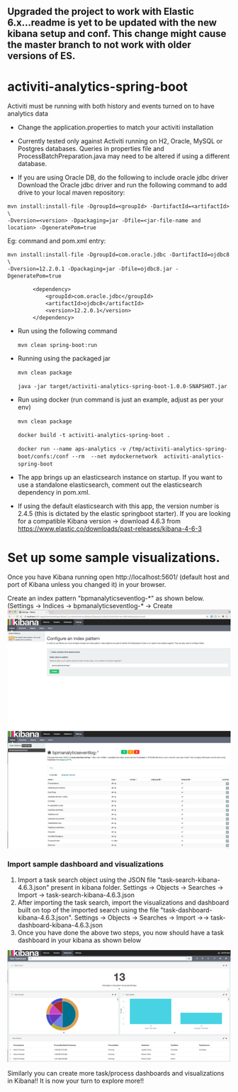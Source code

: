 ## Upgraded the project to work with Elastic 6.x...readme is yet to be updated with the new kibana setup and conf. This change might cause the master branch to not work with older versions of ES.

# activiti-analytics-spring-boot
Activiti must be running with both history and events turned on to have analytics data

* Change the application.properties to match your activiti installation

* Currently tested only against Activiti running on H2, Oracle, MySQL or Postgres databases. Queries in properties file and ProcessBatchPreparation.java may need to be altered if using a different database.

* If you are using Oracle DB, do the following to include oracle jdbc driver
Download the Oracle jdbc driver and run the following command to add drive to your local maven repository:

```
mvn install:install-file -DgroupId=<groupId> -DartifactId=<artifactId> \
-Dversion=<version> -Dpackaging=jar -Dfile=<jar-file-name and location> -DgeneratePom=true

```
Eg: command and pom.xml entry:
```
mvn install:install-file -DgroupId=com.oracle.jdbc -DartifactId=ojdbc8 \
-Dversion=12.2.0.1 -Dpackaging=jar -Dfile=ojdbc8.jar -DgeneratePom=true

```
```
		<dependency>
			<groupId>com.oracle.jdbc</groupId>
			<artifactId>ojdbc8</artifactId>
			<version>12.2.0.1</version>
		</dependency>
```

* Run using the following command 
	
	`mvn clean spring-boot:run `
	
* Running using the packaged jar
	
	`mvn clean package`
	
	`java -jar target/activiti-analytics-spring-boot-1.0.0-SNAPSHOT.jar`
	
 * Run using docker (run command is just an example, adjust as per your env)
 
 	`mvn clean package`

	`docker build -t activiti-analytics-spring-boot .`

	`docker run --name aps-analytics -v /tmp/activiti-analytics-spring-boot/confs:/conf --rm  --net mydockernetwork  activiti-analytics-spring-boot`

 
	
* The app brings up an elasticsearch instance on startup. If you want to use a standalone elasticsearch, comment out the elasticsearch dependency in pom.xml.
* If using the default elasticsearch with this app, the version number is 2.4.5 (this is dictated by the elastic springboot starter). If you are looking for a compatible Kibana version -> download 4.6.3 from https://www.elastic.co/downloads/past-releases/kibana-4-6-3


# Set up some sample visualizations.
Once you have Kibana running open http://localhost:5601/ (default host and port of Kibana unless you changed it) in your browser.

Create an index pattern "bpmanalyticseventlog-\*" as shown below. (Settings -> Indices -> bpmanalyticseventlog-\* -> Create
![Index Pattern 1](images/index-pattern-1.png)
![Index Pattern 1](images/index-pattern-2.png)


### Import sample dashboard and visualizations
1.	Import a task search object using the JSON file "task-search-kibana-4.6.3.json" present in kibana folder. Settings -> Objects -> Searches -> Import -> task-search-kibana-4.6.3.json
2.	After importing the task search, import the visualizations and dashboard built on top of the imported search using the file "task-dashboard-kibana-4.6.3.json". Settings -> Objects -> Searches -> Import ->-> task-dashboard-kibana-4.6.3.json
3.	Once you have done the above two steps, you now should have a task dashboard in your kibana as shown below

![Task Dashboard](images/task-dashboard.png)

Similarly you can create more task/process dashboards and visualizations in Kibana!! It is now your turn to explore more!!
